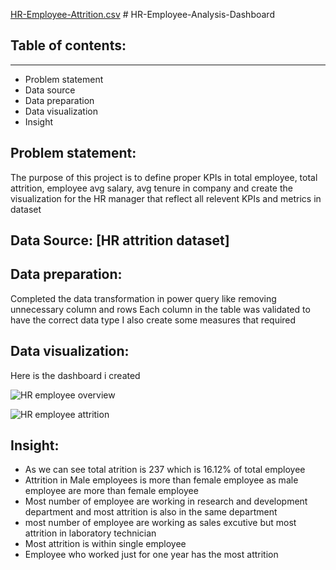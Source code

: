 [HR-Employee-Attrition.csv](https://github.com/Ananya-Foujdar05/HR-Employee-Analysis-Dashboard/files/12444999/HR-Employee-Attrition.csv) # HR-Employee-Analysis-Dashboard

 ## Table of contents:
 ***
 + Problem statement
 + Data source
 + Data preparation 
 + Data visualization
 + Insight


## Problem statement:
The purpose of this project is to define proper KPIs in total employee, total attrition, employee avg salary, avg tenure in company and create the visualization for the HR manager that reflect all relevent KPIs and metrics in dataset

## Data Source: [HR attrition dataset]


## Data preparation:
Completed the data transformation in power query like removing unnecessary column and rows
Each column in the table was validated to have the correct data type
I also create some measures that required

## Data visualization:
Here is the dashboard i created

![HR employee overview](https://github.com/Ananya-Foujdar05/HR-Employee-Analysis-Dashboard/assets/140806083/1f21397e-53aa-45e6-a131-fef78a0f3f35)


![HR employee attrition](https://github.com/Ananya-Foujdar05/HR-Employee-Analysis-Dashboard/assets/140806083/19e08698-5543-4a9b-8759-1bdf038702c1)


## Insight:
+ As we can see total atrition is 237 which is 16.12% of total employee
+ Attrition in Male employees is more than female employee as male employee are more than female employee
+ Most number of employee are working in research and development department and most attrition is also in the same department
+ most number of employee are working as sales excutive but most attrition in laboratory technician
+ Most attrition is within single employee
+ Employee who worked just for one year has the most attrition
  
